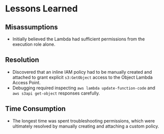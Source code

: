 # Lessons Learned

## Misassumptions
- Initially believed the Lambda had sufficient permissions from the execution role alone.

## Resolution
- Discovered that an inline IAM policy had to be manually created and attached to grant explicit `s3:GetObject` access to the Object Lambda Access Point.
- Debugging required inspecting `aws lambda update-function-code` and `aws s3api get-object` responses carefully.

## Time Consumption
- The longest time was spent troubleshooting permissions, which were ultimately resolved by manually creating and attaching a custom policy.

